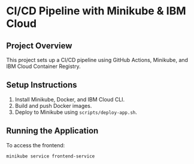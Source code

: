# CI/CD Pipeline with Minikube & IBM Cloud

## Project Overview
This project sets up a CI/CD pipeline using GitHub Actions, Minikube, and IBM Cloud Container Registry.

## Setup Instructions
1. Install Minikube, Docker, and IBM Cloud CLI.
2. Build and push Docker images.
3. Deploy to Minikube using `scripts/deploy-app.sh`.

## Running the Application
To access the frontend:
```sh
minikube service frontend-service
 

